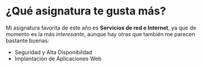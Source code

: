 # ¿Qué asignatura te gusta más?
Mi asignatura favorita de este año es **Servicios de red e Internet**, ya que de momento es la más *interesante*, aunque hay otras que también me parecen bastante buenas:

* Seguridad y Alta Disponibildad
* Implantación de Aplicaciones Web
